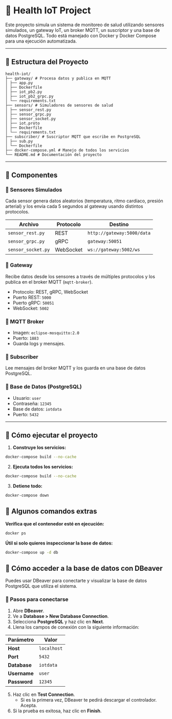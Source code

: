 # 🏥 Health IoT Project

Este proyecto simula un sistema de monitoreo de salud utilizando sensores simulados, un gateway IoT, un broker MQTT, un suscriptor y una base de datos PostgreSQL. Todo está manejado con Docker y Docker Compose para una ejecución automatizada.

---

## 📁 Estructura del Proyecto
```
health-iot/
├── gateway/ # Procesa datos y publica en MQTT
│ ├── app.py
│ ├── Dockerfile
│ ├── iot_pb2.py
│ ├── iot_pb2_grpc.py
│ └── requirements.txt
├── sensors/ # Simuladores de sensores de salud
│ ├── sensor_rest.py
│ ├── sensor_grpc.py
│ ├── sensor_socket.py
│ ├── iot.proto
│ ├── Dockerfile
│ └── requirements.txt
├── subscriber/ # Suscriptor MQTT que escribe en PostgreSQL
│ ├── sub.py
│ └── Dockerfile
├── docker-compose.yml # Manejo de todos los servicios
└── README.md # Documentación del proyecto
```

---

## 🔌 Componentes

### 🔹 Sensores Simulados

Cada sensor genera datos aleatorios (temperatura, ritmo cardíaco, presión arterial) y los envía cada 5 segundos al gateway usando distintos protocolos.

| Archivo             | Protocolo   | Destino                        |
|---------------------|-------------|--------------------------------|
| `sensor_rest.py`    | REST        | `http://gateway:5000/data`     |
| `sensor_grpc.py`    | gRPC        | `gateway:50051`                |
| `sensor_socket.py`  | WebSocket   | `ws://gateway:5002/ws`         |

### 🔹 Gateway

Recibe datos desde los sensores a través de múltiples protocolos y los publica en el broker MQTT (`mqtt-broker`).

- Protocolo: REST, gRPC, WebSocket
- Puerto REST: `5000`
- Puerto gRPC: `50051`
- WebSocket: `5002`

### 🔹 MQTT Broker

- Imagen: `eclipse-mosquitto:2.0`
- Puerto: `1883`
- Guarda logs y mensajes.

### 🔹 Subscriber

Lee mensajes del broker MQTT y los guarda en una base de datos PostgreSQL.

### 🔹 Base de Datos (PostgreSQL)

- Usuario: `user`
- Contraseña: `12345`
- Base de datos: `iotdata`
- Puerto: `5432`

---

## 🚀 Cómo ejecutar el proyecto

1. **Construye los servicios:**

```bash
docker-compose build --no-cache
```
2. **Ejecuta todos los servicios:**

```bash
docker-compose build --no-cache
```
3. **Detiene todo:**

```bash
docker-compose down
```
## 🔎 Algunos comandos extras

**Verifica que el contenedor esté en ejecución:**

```bash
docker ps
```
**Útil si solo quieres inspeccionar la base de datos:**

```bash
docker-compose up -d db
```

## 🐘 Cómo acceder a la base de datos con DBeaver

Puedes usar DBeaver para conectarte y visualizar la base de datos PostgreSQL que utiliza el sistema.

### 🔧 Pasos para conectarse

1. Abre **DBeaver**.
2. Ve a **Database > New Database Connection**.
3. Selecciona **PostgreSQL** y haz clic en **Next**.
4. Llena los campos de conexión con la siguiente información:

| Parámetro    | Valor         |
|--------------|---------------|
| **Host**     | `localhost`   |
| **Port**     | `5432`        |
| **Database** | `iotdata`     |
| **Username** | `user`        |
| **Password** | `12345`       |

5. Haz clic en **Test Connection**.
   - Si es la primera vez, DBeaver te pedirá descargar el controlador. Acepta.
6. Si la prueba es exitosa, haz clic en **Finish**.
